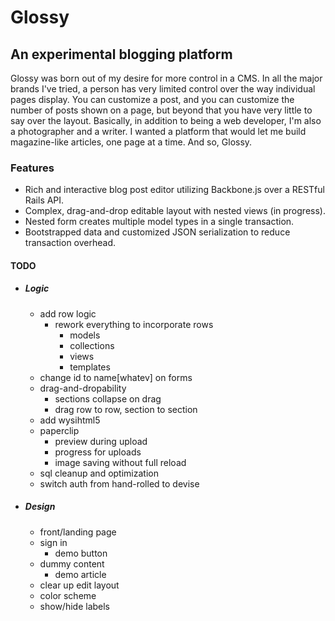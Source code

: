 # Glossy

## An experimental blogging platform

Glossy was born out of my desire for more control in a CMS. In all the major brands I've tried, a person has very limited control over the way individual pages display. You can customize a post, and you can customize the number of posts shown on a page, but beyond that you have very little to say over the layout. Basically, in addition to being a web developer, I'm also a photographer and a writer. I wanted a platform that would let me build magazine-like articles, one page at a time. And so, Glossy.

### Features
+ Rich and interactive blog post editor utilizing Backbone.js over a RESTful Rails API.
+ Complex, drag-and-drop editable layout with nested views (in progress).
+ Nested form creates multiple model types in a single transaction.
+ Bootstrapped data and customized JSON serialization to reduce transaction overhead.

#### TODO
+ ##### Logic
  + add row logic
    + rework everything to incorporate rows
      + models
      + collections
      + views
      + templates
  + change id to name[whatev] on forms
  + drag-and-dropability
    + sections collapse on drag
    + drag row to row, section to section
  + add wysihtml5
  + paperclip
    + preview during upload
    + progress for uploads
    + image saving without full reload
  + sql cleanup and optimization
  + switch auth from hand-rolled to devise

+ ##### Design
  + front/landing page
  + sign in
    + demo button
  + dummy content
    + demo article
  + clear up edit layout
  + color scheme
  + show/hide labels
